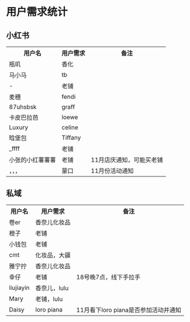 # 用户需求统计

## 小红书

<table>
    <tr>
        <th>用户名</th>
        <th>用户需求</th>
        <th>备注</th>
    </tr>
    <tr>
        <td>瓶叽</td>
        <td>香化</td>
        <td></td>
    </tr>
    <tr>
        <td>马小马</td>
        <td>tb</td>
        <td></td>
    </tr>
    <tr>
        <td>-</td>
        <td>老铺</td>
        <td></td>
    </tr>
    <tr>
        <td>麦穗</td>
        <td>fendi</td>
        <td></td>
    </tr>
    <tr>
        <td>87uhsbsk</td>
        <td>graff</td>
        <td></td>
    </tr>
    <tr>
        <td>卡皮巴拉芭</td>
        <td>loewe</td>
        <td></td>
    </tr>
    <tr>
        <td>Luxury</td>
        <td>celine</td>
        <td></td>
    </tr>
    <tr>
        <td>晗堡包</td>
        <td>Tiffany</td>
        <td></td>
    </tr>
    <tr>
        <td>_ffff</td>
        <td>老铺</td>
        <td></td>
    </tr>
    <tr>
        <td>小张的小红薯薯薯</td>
        <td>老铺</td>
        <td>11月店庆通知，可能买老铺</td>
    </tr>
    <tr>
        <td>，，，</td>
        <td>蒙口</td>
        <td>11月份活动通知</td>
    </tr>
</table>

## 私域

<table>
    <tr>
        <th>用户名</th>
        <th>用户需求</th>
        <th>备注</th>
    </tr>
    <tr>
        <td>卷er</td>
        <td>香奈儿化妆品</td>
        <td></td>
    </tr>
    <tr>
        <td>橙子</td>
        <td>老铺</td>
        <td></td>
    </tr>
    <tr>
        <td>小钱包</td>
        <td>老铺</td>
        <td></td>
    </tr>
    <tr>
        <td>cmt</td>
        <td>化妆品，大疆</td>
        <td></td>
    </tr>
    <tr>
        <td>雅宁拧</td>
        <td>香奈儿化妆品</td>
        <td></td>
    </tr>
    <tr>
        <td>幸仔</td>
        <td>老铺</td>
        <td>18号晚7点，线下手拉手</td>
    </tr>
    <tr>
        <td>liujiayin</td>
        <td>香奈儿，lulu</td>
        <td></td>
    </tr>
    <tr>
        <td>Mary</td>
        <td>老铺，lulu</td>
        <td></td>
    </tr>
    <tr>
        <td>Daisy</td>
        <td>loro piana</td>
        <td>11月看下loro piana是否参加活动并通知</td>
    </tr>
</table>


